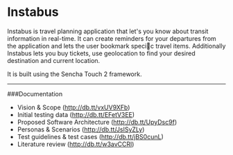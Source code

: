 Instabus
========

Instabus is travel planning application that let's you know about transit information in
real-time. It can create reminders for your departures from the application and lets the user
bookmark specic travel items. Additionally Instabus lets you buy tickets, use geolocation
to find your desired destination and current location.

It is built using the Sencha Touch 2 framework.

------

###Documentation

* Vision & Scope (http://db.tt/vxUV9XFb)
* Initial testing data (http://db.tt/EFetV3EE)
* Proposed Software Architecture (http://db.tt/UpyDsc9f)
* Personas & Scenarios (http://db.tt/JsISyZLy)
* Test guidelines & test cases (http://db.tt/jBS0cunL)
* Literature review (http://db.tt/w3avCCRl)
